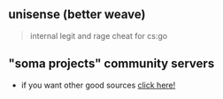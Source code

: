 ## unisense (better weave)
> internal legit and rage cheat for cs:go

## "soma projects" community servers

- if you want other good sources [click here!](https://discord.gg/invite/WPag8RJ)

